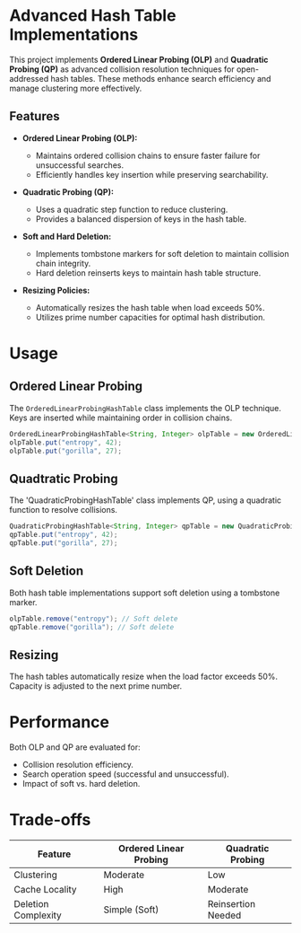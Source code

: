 # Advanced Hash Table Implementations

This project implements **Ordered Linear Probing (OLP)** and **Quadratic Probing (QP)** as advanced collision resolution techniques for open-addressed hash tables. These methods enhance search efficiency and manage clustering more effectively.

## Features

- **Ordered Linear Probing (OLP):**
  - Maintains ordered collision chains to ensure faster failure for unsuccessful searches.
  - Efficiently handles key insertion while preserving searchability.

- **Quadratic Probing (QP):**
  - Uses a quadratic step function to reduce clustering.
  - Provides a balanced dispersion of keys in the hash table.

- **Soft and Hard Deletion:**
  - Implements tombstone markers for soft deletion to maintain collision chain integrity.
  - Hard deletion reinserts keys to maintain hash table structure.

- **Resizing Policies:**
  - Automatically resizes the hash table when load exceeds 50%.
  - Utilizes prime number capacities for optimal hash distribution.
 
# Usage

## Ordered Linear Probing
The `OrderedLinearProbingHashTable` class implements the OLP technique. Keys are inserted while maintaining order in collision chains.

```java
OrderedLinearProbingHashTable<String, Integer> olpTable = new OrderedLinearProbingHashTable<>(false);
olpTable.put("entropy", 42);
olpTable.put("gorilla", 27);
```

## Quadtratic Probing
The 'QuadraticProbingHashTable' class implements QP, using a quadratic function to resolve collisions.
```java
QuadraticProbingHashTable<String, Integer> qpTable = new QuadraticProbingHashTable<>(true);
qpTable.put("entropy", 42);
qpTable.put("gorilla", 27);
```

## Soft Deletion
Both hash table implementations support soft deletion using a tombstone marker.
```java
olpTable.remove("entropy"); // Soft delete
qpTable.remove("gorilla"); // Soft delete
```

## Resizing
The hash tables automatically resize when the load factor exceeds 50%. Capacity is adjusted to the next prime number.

# Performance
Both OLP and QP are evaluated for:

  - Collision resolution efficiency.
  - Search operation speed (successful and unsuccessful).
  - Impact of soft vs. hard deletion.

# Trade-offs
| Feature             | Ordered Linear Probing | Quadratic Probing |
|---------------------|------------------------|-------------------|
| Clustering          | Moderate               | Low               |
| Cache Locality      | High                   | Moderate          |
| Deletion Complexity | Simple (Soft)          | Reinsertion Needed|


